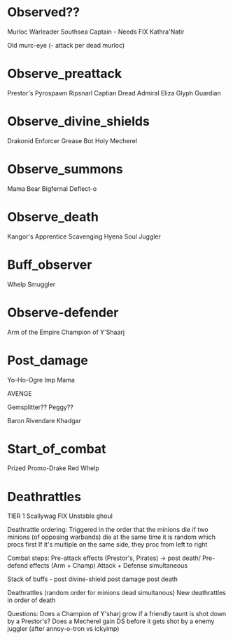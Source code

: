 

# Observed??
Murloc Warleader
Southsea Captain - Needs FIX
Kathra'Natir

Old murc-eye (- attack per dead murloc)



# Observe_preattack
Prestor's Pyrospawn
Ripsnarl Captian
Dread Admiral Eliza
Glyph Guardian

# Observe_divine_shields
Drakonid Enforcer
Grease Bot
Holy Mecherel

# Observe_summons
Mama Bear
Bigfernal
Deflect-o

# Observe_death
Kangor's Apprentice
Scavenging Hyena
Soul Juggler

# Buff_observer
Whelp Smuggler

# Observe-defender
Arm of the Empire
Champion of Y'Shaarj

# Post_damage
Yo-Ho-Ogre
Imp Mama

AVENGE

Gemsplitter??
Peggy??

Baron Rivendare
Khadgar


# Start_of_combat
Prized Promo-Drake
Red Whelp

# Deathrattles
TIER 1
Scallywag
FIX Unstable ghoul

Deathrattle ordering:
Triggered in the order that the minions die
if two minions (of opposing warbands) die at the same time it is random which procs first
If it's multiple on the same side, they proc from left to right


Combat steps:
Pre-attack effects (Prestor's, Pirates) -> post death/
Pre-defend effects (Arm + Champ)
Attack + Defense simultaneous

Stack of buffs - 
    post divine-shield
    post damage
    post death

Deathrattles (random order for minions dead simultanous)
New deathrattles in order of death

Questions: 
Does a Champion of Y'sharj grow if a friendly taunt is shot down by a Prestor's?
Does a Mecherel gain DS before it gets shot by a enemy juggler (after annoy-o-tron vs ickyimp)
